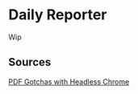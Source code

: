 # Daily Reporter

Wip

## Sources
[PDF Gotchas with Headless Chrome](https://nathanfriend.io/2019/04/15/pdf-gotchas-with-headless-chrome.html)